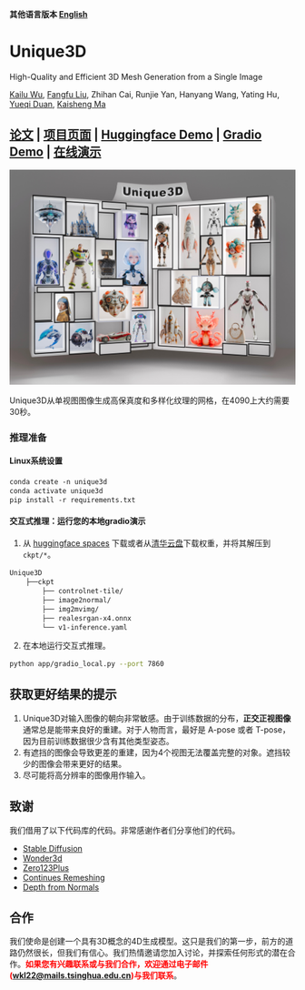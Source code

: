 **其他语言版本 [English](README.md)**

# Unique3D
High-Quality and Efficient 3D Mesh Generation from a Single Image

[Kailu Wu](https://scholar.google.com/citations?user=VTU0gysAAAAJ&hl=zh-CN&oi=ao), [Fangfu Liu](https://liuff19.github.io/), Zhihan Cai, Runjie Yan, Hanyang Wang, Yating Hu, [Yueqi Duan](https://duanyueqi.github.io/), [Kaisheng Ma](https://group.iiis.tsinghua.edu.cn/~maks/)

## [论文](https://arxiv.org/abs/2405.20343) | [项目页面](https://wukailu.github.io/Unique3D/) | [Huggingface Demo](https://huggingface.co/spaces/Wuvin/Unique3D) | [Gradio Demo](https://u45213-bcf9-ef67553e.westx.seetacloud.com:8443/) | [在线演示](https://www.aiuni.ai/)



<p align="center">
    <img src="assets/teaser_safe.jpg">
</p>

Unique3D从单视图图像生成高保真度和多样化纹理的网格，在4090上大约需要30秒。

### 推理准备

#### Linux系统设置
```angular2html
conda create -n unique3d
conda activate unique3d
pip install -r requirements.txt
```

#### 交互式推理：运行您的本地gradio演示

1. 从 [huggingface spaces](https://huggingface.co/spaces/Wuvin/Unique3D/tree/main/ckpt) 下载或者从[清华云盘](https://cloud.tsinghua.edu.cn/d/319762ec478d46c8bdf7/)下载权重，并将其解压到`ckpt/*`。
```
Unique3D
    ├──ckpt
        ├── controlnet-tile/
        ├── image2normal/
        ├── img2mvimg/
        ├── realesrgan-x4.onnx
        └── v1-inference.yaml
```

2. 在本地运行交互式推理。
```bash
python app/gradio_local.py --port 7860
```

## 获取更好结果的提示

1. Unique3D对输入图像的朝向非常敏感。由于训练数据的分布，**正交正视图像**通常总是能带来良好的重建。对于人物而言，最好是 A-pose 或者 T-pose，因为目前训练数据很少含有其他类型姿态。
2. 有遮挡的图像会导致更差的重建，因为4个视图无法覆盖完整的对象。遮挡较少的图像会带来更好的结果。
3. 尽可能将高分辨率的图像用作输入。

## 致谢

我们借用了以下代码库的代码。非常感谢作者们分享他们的代码。
- [Stable Diffusion](https://github.com/CompVis/stable-diffusion) 
- [Wonder3d](https://github.com/xxlong0/Wonder3D) 
- [Zero123Plus](https://github.com/SUDO-AI-3D/zero123plus) 
- [Continues Remeshing](https://github.com/Profactor/continuous-remeshing) 
- [Depth from Normals](https://github.com/YertleTurtleGit/depth-from-normals) 

## 合作

我们使命是创建一个具有3D概念的4D生成模型。这只是我们的第一步，前方的道路仍然很长，但我们有信心。我们热情邀请您加入讨论，并探索任何形式的潜在合作。<span style="color:red">**如果您有兴趣联系或与我们合作，欢迎通过电子邮件(wkl22@mails.tsinghua.edu.cn)与我们联系**</span>。
